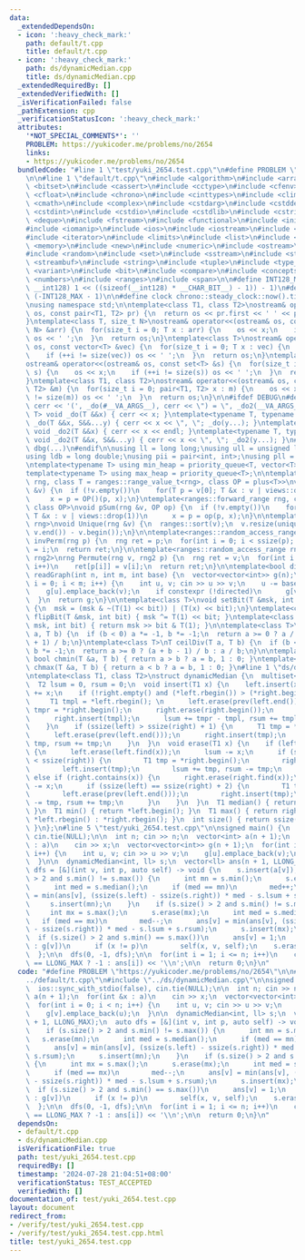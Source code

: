 ```yaml
---
data:
  _extendedDependsOn:
  - icon: ':heavy_check_mark:'
    path: default/t.cpp
    title: default/t.cpp
  - icon: ':heavy_check_mark:'
    path: ds/dynamicMedian.cpp
    title: ds/dynamicMedian.cpp
  _extendedRequiredBy: []
  _extendedVerifiedWith: []
  _isVerificationFailed: false
  _pathExtension: cpp
  _verificationStatusIcon: ':heavy_check_mark:'
  attributes:
    '*NOT_SPECIAL_COMMENTS*': ''
    PROBLEM: https://yukicoder.me/problems/no/2654
    links:
    - https://yukicoder.me/problems/no/2654
  bundledCode: "#line 1 \"test/yuki_2654.test.cpp\"\n#define PROBLEM \"https://yukicoder.me/problems/no/2654\"\
    \n\n#line 1 \"default/t.cpp\"\n#include <algorithm>\n#include <array>\n#include\
    \ <bitset>\n#include <cassert>\n#include <cctype>\n#include <cfenv>\n#include\
    \ <cfloat>\n#include <chrono>\n#include <cinttypes>\n#include <climits>\n#include\
    \ <cmath>\n#include <complex>\n#include <cstdarg>\n#include <cstddef>\n#include\
    \ <cstdint>\n#include <cstdio>\n#include <cstdlib>\n#include <cstring>\n#include\
    \ <deque>\n#include <fstream>\n#include <functional>\n#include <initializer_list>\n\
    #include <iomanip>\n#include <ios>\n#include <iostream>\n#include <istream>\n\
    #include <iterator>\n#include <limits>\n#include <list>\n#include <map>\n#include\
    \ <memory>\n#include <new>\n#include <numeric>\n#include <ostream>\n#include <queue>\n\
    #include <random>\n#include <set>\n#include <sstream>\n#include <stack>\n#include\
    \ <streambuf>\n#include <string>\n#include <tuple>\n#include <type_traits>\n#include\
    \ <variant>\n#include <bit>\n#include <compare>\n#include <concepts>\n#include\
    \ <numbers>\n#include <ranges>\n#include <span>\n\n#define INT128_MAX (__int128)(((unsigned\
    \ __int128) 1 << ((sizeof(__int128) * __CHAR_BIT__) - 1)) - 1)\n#define INT128_MIN\
    \ (-INT128_MAX - 1)\n\n#define clock chrono::steady_clock::now().time_since_epoch().count()\n\
    \nusing namespace std;\n\ntemplate<class T1, class T2>\nostream& operator<<(ostream&\
    \ os, const pair<T1, T2> pr) {\n  return os << pr.first << ' ' << pr.second;\n\
    }\ntemplate<class T, size_t N>\nostream& operator<<(ostream& os, const array<T,\
    \ N> &arr) {\n  for(size_t i = 0; T x : arr) {\n    os << x;\n    if (++i != N)\
    \ os << ' ';\n  }\n  return os;\n}\ntemplate<class T>\nostream& operator<<(ostream&\
    \ os, const vector<T> &vec) {\n  for(size_t i = 0; T x : vec) {\n    os << x;\n\
    \    if (++i != size(vec)) os << ' ';\n  }\n  return os;\n}\ntemplate<class T>\n\
    ostream& operator<<(ostream& os, const set<T> &s) {\n  for(size_t i = 0; T x :\
    \ s) {\n    os << x;\n    if (++i != size(s)) os << ' ';\n  }\n  return os;\n\
    }\ntemplate<class T1, class T2>\nostream& operator<<(ostream& os, const map<T1,\
    \ T2> &m) {\n  for(size_t i = 0; pair<T1, T2> x : m) {\n    os << x;\n    if (++i\
    \ != size(m)) os << ' ';\n  }\n  return os;\n}\n\n#ifdef DEBUG\n#define dbg(...)\
    \ cerr << '(', _do(#__VA_ARGS__), cerr << \") = \", _do2(__VA_ARGS__)\ntemplate<typename\
    \ T> void _do(T &&x) { cerr << x; }\ntemplate<typename T, typename ...S> void\
    \ _do(T &&x, S&&...y) { cerr << x << \", \"; _do(y...); }\ntemplate<typename T>\
    \ void _do2(T &&x) { cerr << x << endl; }\ntemplate<typename T, typename ...S>\
    \ void _do2(T &&x, S&&...y) { cerr << x << \", \"; _do2(y...); }\n#else\n#define\
    \ dbg(...)\n#endif\n\nusing ll = long long;\nusing ull = unsigned long long;\n\
    using ldb = long double;\nusing pii = pair<int, int>;\nusing pll = pair<ll, ll>;\n\
    \ntemplate<typename T> using min_heap = priority_queue<T, vector<T>, greater<T>>;\n\
    template<typename T> using max_heap = priority_queue<T>;\n\ntemplate<ranges::forward_range\
    \ rng, class T = ranges::range_value_t<rng>, class OP = plus<T>>\nvoid pSum(rng\
    \ &v) {\n  if (!v.empty())\n    for(T p = v[0]; T &x : v | views::drop(1))\n \
    \     x = p = OP()(p, x);\n}\ntemplate<ranges::forward_range rng, class T = ranges::range_value_t<rng>,\
    \ class OP>\nvoid pSum(rng &v, OP op) {\n  if (!v.empty())\n    for(T p = v[0];\
    \ T &x : v | views::drop(1))\n      x = p = op(p, x);\n}\n\ntemplate<ranges::forward_range\
    \ rng>\nvoid Unique(rng &v) {\n  ranges::sort(v);\n  v.resize(unique(v.begin(),\
    \ v.end()) - v.begin());\n}\n\ntemplate<ranges::random_access_range rng>\nrng\
    \ invPerm(rng p) {\n  rng ret = p;\n  for(int i = 0; i < ssize(p); i++)\n    ret[p[i]]\
    \ = i;\n  return ret;\n}\n\ntemplate<ranges::random_access_range rng, ranges::random_access_range\
    \ rng2>\nrng Permute(rng v, rng2 p) {\n  rng ret = v;\n  for(int i = 0; i < ssize(p);\
    \ i++)\n    ret[p[i]] = v[i];\n  return ret;\n}\n\ntemplate<bool directed>\nvector<vector<int>>\
    \ readGraph(int n, int m, int base) {\n  vector<vector<int>> g(n);\n  for(int\
    \ i = 0; i < m; i++) {\n    int u, v; cin >> u >> v;\n    u -= base, v -= base;\n\
    \    g[u].emplace_back(v);\n    if constexpr (!directed)\n      g[v].emplace_back(u);\n\
    \  }\n  return g;\n}\n\ntemplate<class T>\nvoid setBit(T &msk, int bit, bool x)\
    \ {\n  msk = (msk & ~(T(1) << bit)) | (T(x) << bit);\n}\ntemplate<class T> void\
    \ flipBit(T &msk, int bit) { msk ^= T(1) << bit; }\ntemplate<class T> bool getBit(T\
    \ msk, int bit) { return msk >> bit & T(1); }\n\ntemplate<class T>\nT floorDiv(T\
    \ a, T b) {\n  if (b < 0) a *= -1, b *= -1;\n  return a >= 0 ? a / b : (a - b\
    \ + 1) / b;\n}\ntemplate<class T>\nT ceilDiv(T a, T b) {\n  if (b < 0) a *= -1,\
    \ b *= -1;\n  return a >= 0 ? (a + b - 1) / b : a / b;\n}\n\ntemplate<class T>\
    \ bool chmin(T &a, T b) { return a > b ? a = b, 1 : 0; }\ntemplate<class T> bool\
    \ chmax(T &a, T b) { return a < b ? a = b, 1 : 0; }\n#line 1 \"ds/dynamicMedian.cpp\"\
    \ntemplate<class T1, class T2>\nstruct dynamicMedian {\n  multiset<T1> left, right;\n\
    \  T2 lsum = 0, rsum = 0;\n  void insert(T1 x) {\n    left.insert(x);\n    lsum\
    \ += x;\n    if (!right.empty() and (*left.rbegin()) > (*right.begin())) {\n \
    \     T1 tmpl = *left.rbegin(); \n      left.erase(prev(left.end()));\n      T1\
    \ tmpr = *right.begin();\n      right.erase(right.begin());\n      left.insert(tmpr);\n\
    \      right.insert(tmpl);\n      lsum += tmpr - tmpl, rsum += tmpl - tmpr;\n\
    \    }\n    if (ssize(left) > ssize(right) + 1) {\n      T1 tmp = *left.rbegin();\n\
    \      left.erase(prev(left.end()));\n      right.insert(tmp);\n      lsum -=\
    \ tmp, rsum += tmp;\n    }\n  }\n  void erase(T1 x) {\n    if (left.contains(x))\
    \ {\n      left.erase(left.find(x));\n      lsum -= x;\n      if (ssize(left)\
    \ < ssize(right)) {\n        T1 tmp = *right.begin();\n        right.erase(right.begin());\n\
    \        left.insert(tmp);\n        lsum += tmp, rsum -= tmp;\n      }\n    }\
    \ else if (right.contains(x)) {\n      right.erase(right.find(x));\n      rsum\
    \ -= x;\n      if (ssize(left) == ssize(right) + 2) {\n        T1 tmp = *left.rbegin();\n\
    \        left.erase(prev(left.end()));\n        right.insert(tmp);\n        lsum\
    \ -= tmp, rsum += tmp;\n      }\n    }\n  }\n  T1 median() { return *left.rbegin();\
    \ }\n  T1 min() { return *left.begin(); }\n  T1 max() { return right.empty() ?\
    \ *left.rbegin() : *right.rbegin(); }\n  int size() { return ssize(left) + ssize(right);\
    \ }\n};\n#line 5 \"test/yuki_2654.test.cpp\"\n\nsigned main() {\n  ios::sync_with_stdio(false),\
    \ cin.tie(NULL);\n\n  int n; cin >> n;\n  vector<int> a(n + 1);\n  for(int &x\
    \ : a)\n    cin >> x;\n  vector<vector<int>> g(n + 1);\n  for(int i = 0; i < n;\
    \ i++) {\n    int u, v; cin >> u >> v;\n    g[u].emplace_back(v);\n    g[v].emplace_back(u);\n\
    \  }\n\n  dynamicMedian<int, ll> s;\n  vector<ll> ans(n + 1, LLONG_MAX);\n  auto\
    \ dfs = [&](int v, int p, auto self) -> void {\n    s.insert(a[v]);\n    if (s.size()\
    \ > 2 and s.min() != s.max()) {\n      int mn = s.min();\n      s.erase(mn);\n\
    \      int med = s.median();\n      if (med == mn)\n        med++;\n      ans[v]\
    \ = min(ans[v], (ssize(s.left) - ssize(s.right)) * med - s.lsum + s.rsum);\n \
    \     s.insert(mn);\n    }\n    if (s.size() > 2 and s.min() != s.max()) {\n \
    \     int mx = s.max();\n      s.erase(mx);\n      int med = s.median();\n   \
    \   if (med == mx)\n        med--;\n      ans[v] = min(ans[v], (ssize(s.left)\
    \ - ssize(s.right)) * med - s.lsum + s.rsum);\n      s.insert(mx);\n    }\n  \
    \  if (s.size() > 2 and s.min() == s.max())\n      ans[v] = 1;\n    for(int x\
    \ : g[v])\n      if (x != p)\n        self(x, v, self);\n    s.erase(a[v]);\n\
    \  };\n\n  dfs(0, -1, dfs);\n\n  for(int i = 1; i <= n; i++)\n    cout << (ans[i]\
    \ == LLONG_MAX ? -1 : ans[i]) << '\\n';\n\n  return 0;\n}\n"
  code: "#define PROBLEM \"https://yukicoder.me/problems/no/2654\"\n\n#include \"\
    ../default/t.cpp\"\n#include \"../ds/dynamicMedian.cpp\"\n\nsigned main() {\n\
    \  ios::sync_with_stdio(false), cin.tie(NULL);\n\n  int n; cin >> n;\n  vector<int>\
    \ a(n + 1);\n  for(int &x : a)\n    cin >> x;\n  vector<vector<int>> g(n + 1);\n\
    \  for(int i = 0; i < n; i++) {\n    int u, v; cin >> u >> v;\n    g[u].emplace_back(v);\n\
    \    g[v].emplace_back(u);\n  }\n\n  dynamicMedian<int, ll> s;\n  vector<ll> ans(n\
    \ + 1, LLONG_MAX);\n  auto dfs = [&](int v, int p, auto self) -> void {\n    s.insert(a[v]);\n\
    \    if (s.size() > 2 and s.min() != s.max()) {\n      int mn = s.min();\n   \
    \   s.erase(mn);\n      int med = s.median();\n      if (med == mn)\n        med++;\n\
    \      ans[v] = min(ans[v], (ssize(s.left) - ssize(s.right)) * med - s.lsum +\
    \ s.rsum);\n      s.insert(mn);\n    }\n    if (s.size() > 2 and s.min() != s.max())\
    \ {\n      int mx = s.max();\n      s.erase(mx);\n      int med = s.median();\n\
    \      if (med == mx)\n        med--;\n      ans[v] = min(ans[v], (ssize(s.left)\
    \ - ssize(s.right)) * med - s.lsum + s.rsum);\n      s.insert(mx);\n    }\n  \
    \  if (s.size() > 2 and s.min() == s.max())\n      ans[v] = 1;\n    for(int x\
    \ : g[v])\n      if (x != p)\n        self(x, v, self);\n    s.erase(a[v]);\n\
    \  };\n\n  dfs(0, -1, dfs);\n\n  for(int i = 1; i <= n; i++)\n    cout << (ans[i]\
    \ == LLONG_MAX ? -1 : ans[i]) << '\\n';\n\n  return 0;\n}\n"
  dependsOn:
  - default/t.cpp
  - ds/dynamicMedian.cpp
  isVerificationFile: true
  path: test/yuki_2654.test.cpp
  requiredBy: []
  timestamp: '2024-07-28 21:04:51+08:00'
  verificationStatus: TEST_ACCEPTED
  verifiedWith: []
documentation_of: test/yuki_2654.test.cpp
layout: document
redirect_from:
- /verify/test/yuki_2654.test.cpp
- /verify/test/yuki_2654.test.cpp.html
title: test/yuki_2654.test.cpp
---
```

